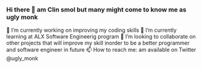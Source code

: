 ### Hi there 👋 am Clin smol but many might come to know me as ugly monk

🔭 I’m currently working on improving my coding skills 
🌱 I’m currently learning at ALX Software Engineerig program
👯 I’m looking to collaborate on other projects  that will improve my skill inorder to be a better programmer and software engineer in future
📫 How to reach me: am available on Twitter @ugly_monk
